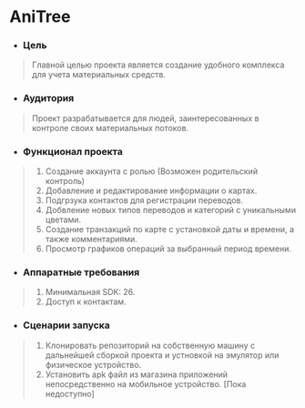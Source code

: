 # AniTree

+ ### Цель
>Главной целью проекта является создание удобного комплекса для учета материальных средств.
  
+ ### Аудитория
>Проект разрабатывается для людей, заинтересованных в контроле своих материальных потоков.

+ ### Функционал проекта
>1. Создание аккаунта с ролью (Возможен родительский контроль)
>2. Добавление и редактирование информации о картах.
>3. Подгрзука контактов для регистрации переводов.
>4. Добвление новых типов переводов и категорий с уникальными цветами.
>5. Создание транзакций по карте с установкой даты и времени, а также комментариями.
>6. Просмотр графиков операций за выбранный период времени.

+ ### Аппаратные требования
>1. Минимальная SDK: 26.
>2. Доступ к контактам.

+ ### Сценарии запуска
>1. Клонировать репозиторий на собственную машину с дальнейшей сборкой проекта и 
устновкой на эмулятор или физическое устройство.
>2. Установить apk файл из магазина приложений непосредственно на мобильное устройство. [Пока недоступно]
